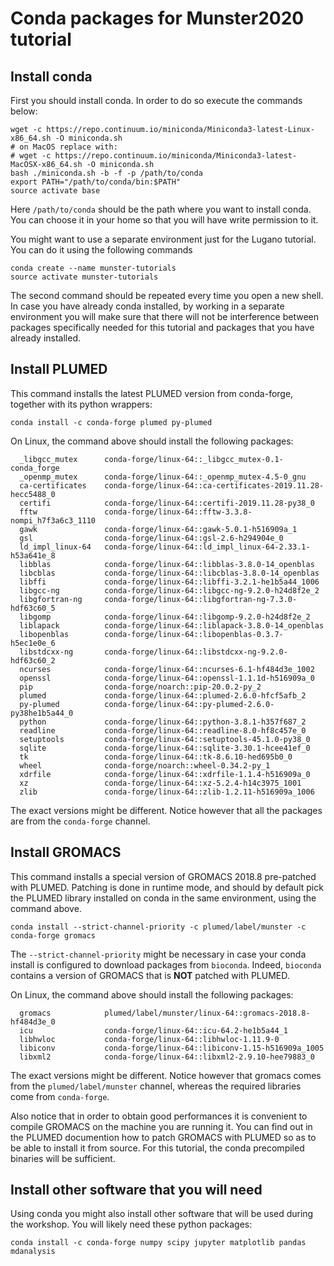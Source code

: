 # Conda packages for Munster2020 tutorial

## Install conda

First you should install conda. In order to do so execute the commands below:

````
wget -c https://repo.continuum.io/miniconda/Miniconda3-latest-Linux-x86_64.sh -O miniconda.sh
# on MacOS replace with:
# wget -c https://repo.continuum.io/miniconda/Miniconda3-latest-MacOSX-x86_64.sh -O miniconda.sh
bash ./miniconda.sh -b -f -p /path/to/conda
export PATH="/path/to/conda/bin:$PATH"
source activate base
````

Here `/path/to/conda` should be the path where you want to install conda. You can choose it in your home so that you will have write permission to it.

You might want to use a separate environment just for the Lugano tutorial. You can do it using the following commands

````
conda create --name munster-tutorials
source activate munster-tutorials
````

The second command should be repeated every time you open a new shell.
In case you have already conda installed, by working in a separate environment you will make sure that there
will not be interference between packages specifically needed for this tutorial and packages that you have already installed.

## Install PLUMED

This command installs the latest PLUMED version from conda-forge, together with its python wrappers:

````
conda install -c conda-forge plumed py-plumed
````

On Linux, the command above should install the following packages:

````
  _libgcc_mutex      conda-forge/linux-64::_libgcc_mutex-0.1-conda_forge
  _openmp_mutex      conda-forge/linux-64::_openmp_mutex-4.5-0_gnu
  ca-certificates    conda-forge/linux-64::ca-certificates-2019.11.28-hecc5488_0
  certifi            conda-forge/linux-64::certifi-2019.11.28-py38_0
  fftw               conda-forge/linux-64::fftw-3.3.8-nompi_h7f3a6c3_1110
  gawk               conda-forge/linux-64::gawk-5.0.1-h516909a_1
  gsl                conda-forge/linux-64::gsl-2.6-h294904e_0
  ld_impl_linux-64   conda-forge/linux-64::ld_impl_linux-64-2.33.1-h53a641e_8
  libblas            conda-forge/linux-64::libblas-3.8.0-14_openblas
  libcblas           conda-forge/linux-64::libcblas-3.8.0-14_openblas
  libffi             conda-forge/linux-64::libffi-3.2.1-he1b5a44_1006
  libgcc-ng          conda-forge/linux-64::libgcc-ng-9.2.0-h24d8f2e_2
  libgfortran-ng     conda-forge/linux-64::libgfortran-ng-7.3.0-hdf63c60_5
  libgomp            conda-forge/linux-64::libgomp-9.2.0-h24d8f2e_2
  liblapack          conda-forge/linux-64::liblapack-3.8.0-14_openblas
  libopenblas        conda-forge/linux-64::libopenblas-0.3.7-h5ec1e0e_6
  libstdcxx-ng       conda-forge/linux-64::libstdcxx-ng-9.2.0-hdf63c60_2
  ncurses            conda-forge/linux-64::ncurses-6.1-hf484d3e_1002
  openssl            conda-forge/linux-64::openssl-1.1.1d-h516909a_0
  pip                conda-forge/noarch::pip-20.0.2-py_2
  plumed             conda-forge/linux-64::plumed-2.6.0-hfcf5afb_2
  py-plumed          conda-forge/linux-64::py-plumed-2.6.0-py38he1b5a44_0
  python             conda-forge/linux-64::python-3.8.1-h357f687_2
  readline           conda-forge/linux-64::readline-8.0-hf8c457e_0
  setuptools         conda-forge/linux-64::setuptools-45.1.0-py38_0
  sqlite             conda-forge/linux-64::sqlite-3.30.1-hcee41ef_0
  tk                 conda-forge/linux-64::tk-8.6.10-hed695b0_0
  wheel              conda-forge/noarch::wheel-0.34.2-py_1
  xdrfile            conda-forge/linux-64::xdrfile-1.1.4-h516909a_0
  xz                 conda-forge/linux-64::xz-5.2.4-h14c3975_1001
  zlib               conda-forge/linux-64::zlib-1.2.11-h516909a_1006
````

The exact versions might be different. Notice however that all the packages are from the `conda-forge` channel.

## Install GROMACS

This command installs a special version of GROMACS 2018.8 pre-patched with PLUMED.
Patching is done in runtime mode, and should by default pick the PLUMED library installed
on conda in the same environment, using the command above. 

````
conda install --strict-channel-priority -c plumed/label/munster -c conda-forge gromacs
````

The `--strict-channel-priority` might be necessary in case your conda install is configured to download packages from `bioconda`. Indeed, `bioconda` contains a version of GROMACS that is **NOT** patched with PLUMED.

On Linux, the command above should install the following packages:

````
  gromacs            plumed/label/munster/linux-64::gromacs-2018.8-hf484d3e_0
  icu                conda-forge/linux-64::icu-64.2-he1b5a44_1
  libhwloc           conda-forge/linux-64::libhwloc-1.11.9-0
  libiconv           conda-forge/linux-64::libiconv-1.15-h516909a_1005
  libxml2            conda-forge/linux-64::libxml2-2.9.10-hee79883_0
````

The exact versions might be different.  Notice however that gromacs comes from the `plumed/label/munster` channel, whereas the required libraries come from `conda-forge`.

Also notice that in order to obtain good performances it is convenient to compile GROMACS on the machine you are running it. You can find out in the PLUMED documention how to patch GROMACS with PLUMED so as to be able to install it from source. For this tutorial, the conda precompiled binaries will be sufficient.


## Install other software that you will need

Using conda you might also install other software that will be used during the workshop.
You will likely need these python packages:

````
conda install -c conda-forge numpy scipy jupyter matplotlib pandas mdanalysis
````

